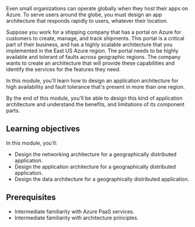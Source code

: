 Even small organizations can operate globally when they host their apps on Azure. To serve users around the globe, you must design an app architecture that responds rapidly to users, whatever their location.

Suppose you work for a shipping company that has a portal on Azure for customers to create, manage, and track shipments. This portal is a critical part of their business, and has a highly scalable architecture that you implemented in the East US Azure region. The portal needs to be highly available and tolerant of faults across geographic regions. The company wants to create an architecture that will provide these capabilities and identify the services for the features they need.

In this module, you'll learn how to design an application architecture for high availability and fault tolerance that's present in more than one region.

By the end of this module, you'll be able to design this kind of application architecture and understand the benefits, and limitations of its component parts.

## Learning objectives

In this module, you'll:

- Design the networking architecture for a geographically distributed application.
- Design the application architecture for a geographically distributed application.
- Design the data architecture for a geographically distributed application.

## Prerequisites

- Intermediate familiarity with Azure PaaS services.
- Intermediate familiarity with architecture principles.
